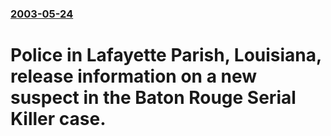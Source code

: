 ### [2003-05-24](/news/2003/05/24/index.md)

#  Police in Lafayette Parish, Louisiana, release information on a new suspect in the Baton Rouge Serial Killer case.



